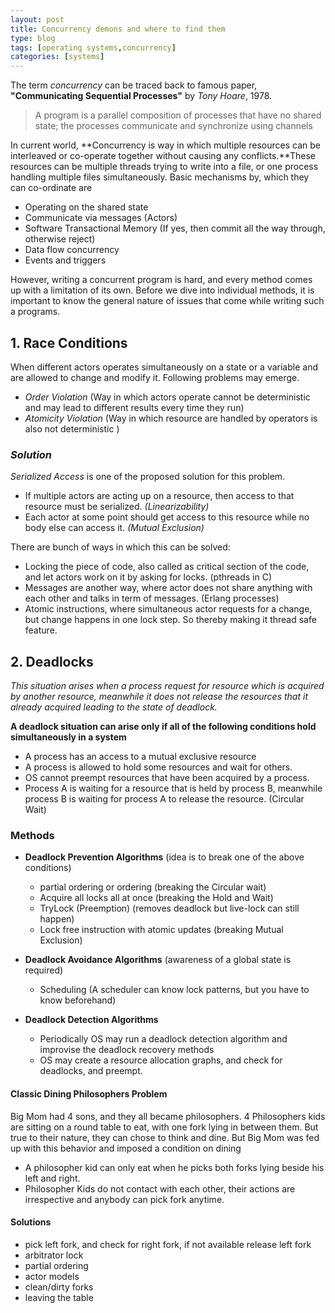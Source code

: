 ```yaml
---
layout: post
title: Concurrency demons and where to find them
type: blog
tags: [operating systems,concurrency]
categories: [systems]
---
```


The term *concurrency* can be traced back to famous paper, **"Communicating Sequential Processes"** by *Tony Hoare*, 1978.

> A program is a parallel composition of processes that have no shared state; the processes communicate and synchronize using channels

In current world, **Concurrency is way in which multiple resources can be interleaved or co-operate together without causing any conflicts.**These resources can be multiple threads trying to write into a file, or one process handling multiple files simultaneously. Basic mechanisms by, which they can co-ordinate are  

- Operating on the shared state
- Communicate via messages (Actors)
- Software Transactional Memory (If yes, then commit all the way through, otherwise reject)
- Data flow concurrency 
- Events and triggers 

However, writing a concurrent program is hard, and every method comes up with a limitation of its own. Before we dive into individual methods, it is important to know the general nature of issues that come while writing such a programs. 

## 1. Race Conditions ##
When different actors operates simultaneously on a state or a variable and are allowed to change and modify it. Following problems may emerge.  

- *Order Violation* (Way in which actors operate cannot be deterministic and may lead to different results every time they run)
- *Atomicity Violation* (Way in which resource are handled by operators is also not deterministic )

### *Solution*  ###
*Serialized Access* is one of the proposed solution for this problem. 

- If multiple actors are acting up on a resource, then access to that resource must be serialized. *(Linearizability)*
- Each actor at some point should get access to this resource while no body else can access it. *(Mutual Exclusion)*
 
There are bunch of ways in which this can be solved: 

- Locking the piece of code, also called as critical section of the code, and let actors work on it by asking for locks. (pthreads in C)
- Messages are another way, where actor does not share anything with each other and talks in term of messages. (Erlang processes)
- Atomic instructions, where simultaneous actor requests for a change, but change happens in one lock step. So thereby making it thread safe feature. 

## 2. Deadlocks ##
*This situation arises when a process request for resource which is acquired by another resource, meanwhile it does not release the resources that it already acquired leading to the state of deadlock.*

**A deadlock situation can arise only if all of the following conditions hold simultaneously in a system**

- A process has an access to a mutual exclusive resource
- A process is allowed to hold some resources and wait for others.
- OS cannot preempt resources that have been acquired by a process.
- Process A is waiting for a resource that is held by process B, meanwhile process B is waiting for process A to release the resource. (Circular Wait)   

### **Methods** ###
- **Deadlock Prevention Algorithms** (idea is to break one of the above conditions)
  + partial ordering or ordering (breaking the Circular wait)
  + Acquire all locks all at once (breaking the Hold and Wait)
  + TryLock (Preemption) (removes deadlock but live-lock can still happen)
  + Lock free instruction with atomic updates (breaking Mutual Exclusion)

- **Deadlock Avoidance Algorithms** (awareness of a global state is required)
  + Scheduling (A scheduler can know lock patterns, but you have to know beforehand)

- **Deadlock Detection Algorithms**
  + Periodically OS may run a deadlock detection algorithm and improvise the deadlock recovery methods
  + OS may create a resource allocation graphs, and check for deadlocks, and preempt.    

#### **Classic Dining Philosophers Problem** ####
Big Mom had 4 sons, and they all became philosophers. 4 Philosophers kids are sitting on a round table to eat, with one fork lying in between them. But true to their nature,
they can chose to think and dine. But Big Mom was fed up with this behavior and imposed a condition on dining
- A philosopher kid can only eat when he picks both forks lying beside his left and right.    
- Philosopher Kids do not contact with each other, their actions are irrespective and anybody can pick fork anytime.

#### **Solutions** ####
- pick left fork, and check for right fork, if not available release left fork
- arbitrator lock
- partial ordering
- actor models
- clean/dirty forks
- leaving the table  
